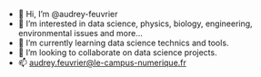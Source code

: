 - 👋 Hi, I’m @audrey-feuvrier
- 👀 I’m interested in data science, physics, biology, engineering, environmental issues and more...
- 🌱 I’m currently learning data science technics and tools.
- 💞️ I’m looking to collaborate on data science projects.
- 📫 audrey.feuvrier@le-campus-numerique.fr

<!---
audrey-feuvrier/audrey-feuvrier is a ✨ special ✨ repository because its `README.md` (this file) appears on your GitHub profile.
You can click the Preview link to take a look at your changes.
--->
